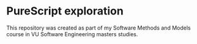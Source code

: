 # PureScript exploration

This repository was created as part of my Software Methods and Models course in VU Software Engineering masters studies.
